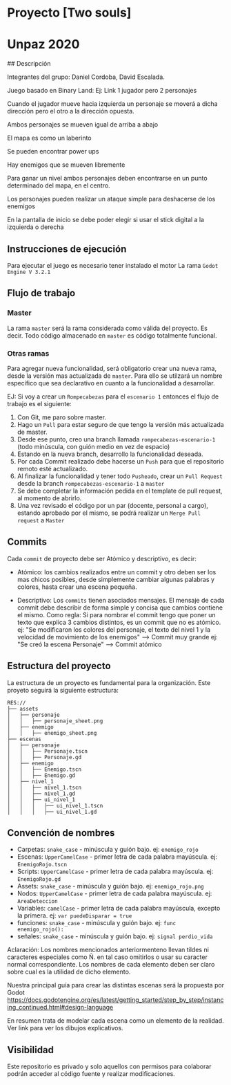 # Proyecto [Two souls]
# Unpaz 2020

## Descripción

Integrantes del grupo: Daniel Cordoba, David Escalada.

Juego basado en Binary Land: Ej: Link
1 jugador pero 2 personajes

Cuando el jugador mueve hacia izquierda un personaje se moverá a dicha dirección pero el otro a la dirección opuesta.

Ambos personajes se mueven igual de arriba a abajo

El mapa es como un laberinto

Se pueden encontrar power ups

Hay enemigos que se mueven libremente

Para ganar un nivel ambos personajes deben encontrarse en un punto determinado del mapa, en el centro.

Los personajes pueden realizar un ataque simple para deshacerse de los enemigos

En la pantalla de inicio se debe poder elegir si usar el stick digital a la izquierda o derecha


## Instrucciones de ejecución

Para ejecutar el juego es necesario tener instalado el motor La rama `Godot Engine V 3.2.1`

## Flujo de trabajo

### Master

La rama `master` será la rama considerada como válida del proyecto. Es decir. Todo código almacenado en `master` es código totalmente funcional.

### Otras ramas

Para agregar nueva funcionalidad, será obligatorio crear una nueva rama, desde la versión mas actualizada de `master`. Para ello se utilzará un nombre específico que sea declarativo en cuanto a la funcionalidad a desarrollar.

EJ:
Si voy a crear un `Rompecabezas` para el `escenario 1` entonces el flujo de trabajo es el siguiente:

1. Con Git, me paro sobre master.
2. Hago un `Pull` para estar seguro de que tengo la versión más actualizada de master.
3. Desde ese punto, creo una branch llamada `rompecabezas-escenario-1`  (todo minúscula, con guión medio en vez de espacio)
4. Estando en la nueva branch, desarrollo la funcionalidad deseada.
5. Por cada Commit realizado debe hacerse un `Push` para que el repositorio remoto esté actualizado.
6. Al finalizar la funcionalidad y tener todo `Pusheado`, crear un `Pull Request` desde la branch `rompecabezas-escenario-1` a `master`
7. Se debe completar la información pedida en el template de pull request, al momento de abrirlo.
8. Una vez revisado el código por un par (docente, personal a cargo), estando aprobado por el mismo, se podrá realizar un `Merge Pull request` a `Master`


## Commits

Cada `commit` de proyecto debe ser Atómico y descriptivo, es decir:

* Atómico: los cambios realizados entre un commit y otro deben ser los mas chicos posibles, desde simplemente cambiar algunas palabras y colores, hasta crear una escena pequeña.

* Descriptivo: Los `commits` tienen asociados mensajes. El mensaje de cada commit debe describir de forma simple y concisa que cambios contiene el mismo. Como regla: Si para nombrar el commit tengo que poner un texto que explica 3 cambios distintos, es un commit que no es atómico.
ej: "Se modificaron los colores del personaje, el texto del nivel 1 y la velocidad de movimiento de los enemigos" --> Commit muy grande
ej: "Se creó la escena Personaje"  --> Commit atómico


## Estructura del proyecto

La estructura de un proyecto es fundamental para la organización. Este proyeto seguirá la siguiente estructura:
```
RES://
├── assets
│   ├── personaje
│   │   ├── personaje_sheet.png
│   ├── enemigo
│   │   ├── enemigo_sheet.png
├── escenas
│   ├── personaje
│   │   ├── Personaje.tscn
│   │   ├── Personaje.gd
│   ├── enemigo
│   │   ├── Enemigo.tscn
│   │   ├── Enemigo.gd
│   ├── nivel_1
│   │   ├── nivel_1.tscn
│   │   ├── nivel_1.gd
│   │   ├── ui_nivel_1
│   │   │   ├── ui_nivel_1.tscn
│   │   │   ├── ui_nivel_1.gd
```


## Convención de nombres

* Carpetas: `snake_case` - minúscula y guión bajo.  ej: `enemigo_rojo`
* Escenas: `UpperCamelCase` - primer letra de cada palabra mayúscula. ej: `EnemigoRojo.tscn`
* Scripts: `UpperCamelCase` - primer letra de cada palabra mayúscula. ej: `EnemigoRojo.gd`
* Assets: `snake_case` - minúscula y guión bajo.  ej: `enemigo_rojo.png`
* Nodos: `UpperCamelCase` - primer letra de cada palabra mayúscula. ej: `AreaDeteccion`
* Variables: `camelCase` - primer letra de cada palabra mayúscula, excepto la primera.  ej: `var puedeDisparar = true`
* funciones: `snake_case` - minúscula y guión bajo.  ej: `func enemigo_rojo():`
* señales: `snake_case` - minúscula y guión bajo.  ej: `signal perdio_vida`

Aclaración: Los nombres mencionados anteriormenteno llevan tildes ni caracteres especiales como Ñ. en tal caso omitirlos o usar su caracter normal correspondiente.
Los nombres de cada elemento deben ser claro sobre cual es la utilidad de dicho elemento.

Nuestra principal guía para crear las distintas escenas será la propuesta por Godot
https://docs.godotengine.org/es/latest/getting_started/step_by_step/instancing_continued.html#design-language

En resumen trata de modelar cada escena como un elemento de la realidad. Ver link para ver los dibujos explicativos.

## Visibilidad

Este repositorio es privado y solo aquellos con permisos para colaborar podrán acceder al código fuente y realizar modificaciones.
